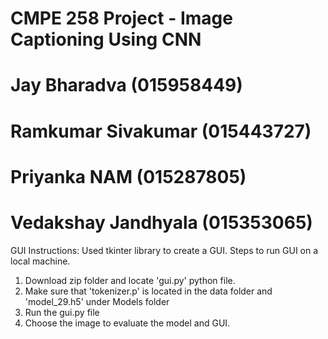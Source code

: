 # CMPE 258 Project - Image Captioning Using CNN
# Jay Bharadva (015958449)
# Ramkumar Sivakumar (015443727)
# Priyanka NAM (015287805)
# Vedakshay Jandhyala (015353065)


GUI Instructions:
Used tkinter library to create a GUI.
Steps to run GUI on a local machine.
1. Download zip folder and locate 'gui.py' python  file.
2. Make sure that 'tokenizer.p' is located in the data folder and 'model_29.h5' under Models folder
3. Run the gui.py file
4. Choose the image to evaluate the model and GUI.

